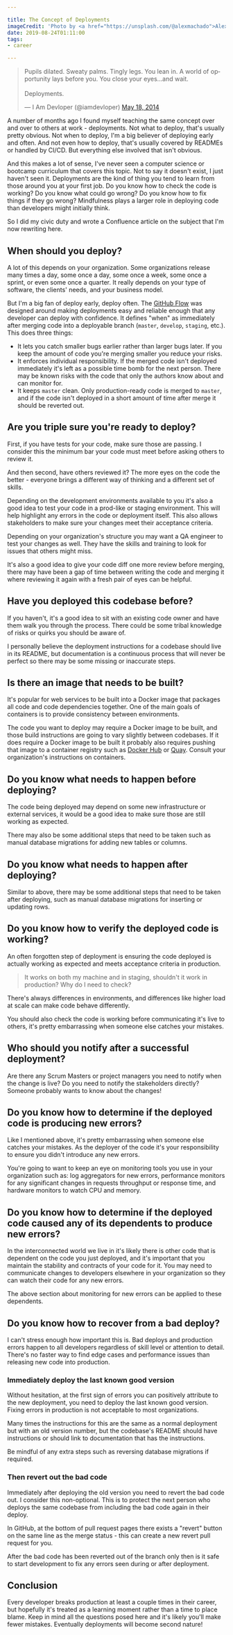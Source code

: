 ```yaml
---

title: The Concept of Deployments
imageCredit: 'Photo by <a href="https://unsplash.com/@alexmachado">Alex Machado</a> on <a href="https://unsplash.com/photos/80sv993lUKI">Unsplash</a>'
date: 2019-08-24T01:11:00
tags:
- career

---
```


<blockquote class="twitter-tweet" data-lang="en"><p lang="en" dir="ltr">Pupils dilated. Sweaty palms. Tingly legs. You lean in. A world of opportunity lays before you. You close your eyes…and wait.<br><br>Deployments.</p>&mdash; I Am Devloper (@iamdevloper) <a href="https://twitter.com/iamdevloper/status/468132413433200640?ref_src=twsrc%5Etfw">May 18, 2014</a></blockquote>
<script async src="https://platform.twitter.com/widgets.js"></script>

A number of months ago I found myself teaching the same concept over and over to others at work - deployments. Not what to deploy, that's usually pretty obvious. Not when to deploy, I'm a big believer of deploying early and often. And not even how to deploy, that's usually covered by READMEs or handled by CI/CD. But everything else involved that isn't obvious.

And this makes a lot of sense, I've never seen a computer science or bootcamp curriculum that covers this topic. Not to say it doesn't exist, I just haven't seen it. Deployments are the kind of thing you tend to learn from those around you at your first job. Do you know how to check the code is working? Do you know what could go wrong? Do you know how to fix things if they go wrong? Mindfulness plays a larger role in deploying code than developers might initially think.

So I did my civic duty and wrote a Confluence article on the subject that I'm now rewriting here.

## When should you deploy?

A lot of this depends on your organization. Some organizations release many times a day, some once a day, some once a week, some once a sprint, or even some once a quarter. It really depends on your type of software, the clients' needs, and your business model.

But I'm a big fan of deploy early, deploy often. The [GitHub Flow](http://scottchacon.com/2011/08/31/github-flow.html) was designed around making deployments easy and reliable enough that any developer can deploy with confidence. It defines "when" as immediately after merging code into a deployable branch (`master`, `develop`, `staging`, etc.). This does three things:

- It lets you catch smaller bugs earlier rather than larger bugs later. If you keep the amount of code you're merging smaller you reduce your risks.
- It enforces individual responsibility. If the merged code isn't deployed immediately it's left as a possible time bomb for the next person. There may be known risks with the code that only the authors know about and can monitor for.
- It keeps `master` clean. Only production-ready code is merged to `master`, and if the code isn't deployed in a short amount of time after merge it should be reverted out.

## Are you triple sure you're ready to deploy?

First, if you have tests for your code, make sure those are passing. I consider this the minimum bar your code must meet before asking others to review it.

And then second, have others reviewed it? The more eyes on the code the better - everyone brings a different way of thinking and a different set of skills.

Depending on the development environments available to you it's also a good idea to test your code in a prod-like or staging environment. This will help highlight any errors in the code or deployment itself. This also allows stakeholders to make sure your changes meet their acceptance criteria.

Depending on your organization's structure you may want a QA engineer to test your changes as well. They have the skills and training to look for issues that others might miss.

It's also a good idea to give your code diff one more review before merging, there may have been a gap of time between writing the code and merging it where reviewing it again with a fresh pair of eyes can be helpful.

## Have you deployed this codebase before?

If you haven't, it's a good idea to sit with an existing code owner and have them walk you through the process. There could be some tribal knowledge of risks or quirks you should be aware of.

I personally believe the deployment instructions for a codebase should live in its README, but documentation is a continuous process that will never be perfect so there may be some missing or inaccurate steps.

## Is there an image that needs to be built?

It's popular for web services to be built into a Docker image that packages all code and code dependencies together. One of the main goals of containers is to provide consistency between environments.

The code you want to deploy may require a Docker image to be built, and those build instructions are going to vary slightly between codebases. If it does require a Docker image to be built it probably also requires pushing that image to a container registry such as [Docker Hub](https://hub.docker.com/) or [Quay](https://quay.io/). Consult your organization's instructions on containers.

## Do you know what needs to happen before deploying?

The code being deployed may depend on some new infrastructure or external services, it would be a good idea to make sure those are still working as expected.

There may also be some additional steps that need to be taken such as manual database migrations for adding new tables or columns.

## Do you know what needs to happen after deploying?

Similar to above, there may be some additional steps that need to be taken after deploying, such as manual database migrations for inserting or updating rows.

## Do you know how to verify the deployed code is working?

An often forgotten step of deployment is ensuring the code deployed is actually working as expected and meets acceptance criteria in production.

> It works on both my machine and in staging, shouldn't it work in production? Why do I need to check?

There's always differences in environments, and differences like higher load at scale can make code behave differently.

You should also check the code is working before communicating it's live to others, it's pretty embarrassing when someone else catches your mistakes.

## Who should you notify after a successful deployment?

Are there any Scrum Masters or project managers you need to notify when the change is live? Do you need to notify the stakeholders directly? Someone probably wants to know about the changes!

## Do you know how to determine if the deployed code is producing new errors?

Like I mentioned above, it's pretty embarrassing when someone else catches your mistakes. As the deployer of the code it's your responsibility to ensure you didn't introduce any new errors.

You're going to want to keep an eye on monitoring tools you use in your organization such as: log aggregators for new errors, performance monitors for any significant changes in requests throughput or response time, and hardware monitors to watch CPU and memory.

## Do you know how to determine if the deployed code caused any of its dependents to produce new errors?

In the interconnected world we live in it's likely there is other code that is dependent on the code you just deployed, and it's important that you maintain the stability and contracts of your code for it. You may need to communicate changes to developers elsewhere in your organization so they can watch their code for any new errors.

The above section about monitoring for new errors can be applied to these dependents.

## Do you know how to recover from a bad deploy?

I can't stress enough how important this is. Bad deploys and production errors happen to all developers regardless of skill level or attention to detail. There's no faster way to find edge cases and performance issues than releasing new code into production.

### Immediately deploy the last known good version

Without hesitation, at the first sign of errors you can positively attribute to the new deployment, you need to deploy the last known good version. Fixing errors in production is not acceptable to most organizations.

Many times the instructions for this are the same as a normal deployment but with an old version number, but the codebase's README should have instructions or should link to documentation that has the instructions.

Be mindful of any extra steps such as reversing database migrations if required.

### Then revert out the bad code

Immediately after deploying the old version you need to revert the bad code out. I consider this non-optional. This is to protect the next person who deploys the same codebase from including the bad code again in their deploy.

In GitHub, at the bottom of pull request pages there exists a "revert" button on the same line as the merge status - this can create a new revert pull request for you.

After the bad code has been reverted out of the branch only then is it safe to start development to fix any errors seen during or after deployment.

## Conclusion

Every developer breaks production at least a couple times in their career, but hopefully it's treated as a learning moment rather than a time to place blame. Keep in mind all the questions posed here and it's likely you'll make fewer mistakes. Eventually deployments will become second nature!
